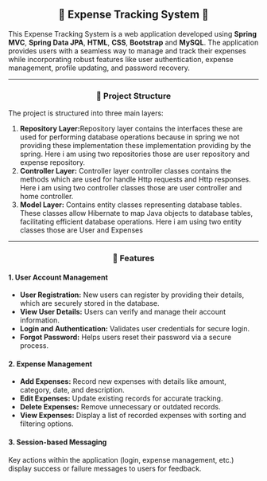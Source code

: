 <h2 align="center">🌟 Expense Tracking System 🌟</h2>

<p>This Expense Tracking System is a web application developed using <strong>Spring MVC</strong>, <strong>Spring Data JPA</strong>, <strong>HTML</strong>, <strong>CSS</strong>, <strong>Bootstrap</strong> and <strong>MySQL</strong>. The application provides users with a seamless way to manage and track their expenses while incorporating robust features like user authentication, expense management, profile updating, and password recovery.</p>

---

<h3 align="center">📂 Project Structure</h3>
<p>The project is structured into three main layers:</p>
<ol>
    <li><b>Repository Layer:</b>Repository layer contains the interfaces these are used for performing database operations because in spring we not providing these implementation these implementation providing by the spring. Here i am using two repositories those are user repository and expense repository.</li>
    <li><b>Controller Layer:</b> Controller layer controller classes contains the methods which are used for handle Http requests and Http responses. Here i am using two controller classes those are user controller and home controller.</li>
    <li><b>Model Layer:</b> Contains entity classes representing database tables. These classes allow Hibernate to map Java objects to database tables, facilitating efficient database operations. Here i am using two entity classes those are User and Expenses</li>
</ol>

---

<h3 align="center">🌟 Features</h3>

<h4>1. User Account Management</h4>
<ul>
    <li><b>User Registration:</b> New users can register by providing their details, which are securely stored in the database.</li>
    <li><b>View User Details:</b> Users can verify and manage their account information.</li>
    <li><b>Login and Authentication:</b> Validates user credentials for secure login.</li>
    <li><b>Forgot Password:</b> Helps users reset their password via a secure process.</li>
</ul>
<h4>2. Expense Management</h4>
<ul>
    <li><b>Add Expenses:</b> Record new expenses with details like amount, category, date, and description.</li>
    <li><b>Edit Expenses:</b> Update existing records for accurate tracking.</li>
    <li><b>Delete Expenses:</b> Remove unnecessary or outdated records.</li>
    <li><b>View Expenses:</b> Display a list of recorded expenses with sorting and filtering options.</li>
</ul>

<h4>3. Session-based Messaging</h4>
<p>Key actions within the application (login, expense management, etc.) display success or failure messages to users for feedback.</p>
